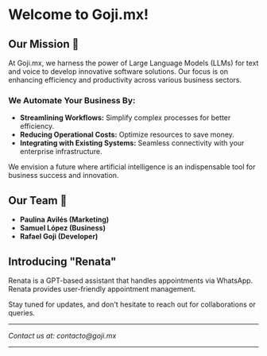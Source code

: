 
# Welcome to Goji.mx!

## Our Mission 🚀
At Goji.mx, we harness the power of Large Language Models (LLMs) for text and voice to develop innovative software solutions. Our focus is on enhancing efficiency and productivity across various business sectors.

### We Automate Your Business By:
- **Streamlining Workflows:** Simplify complex processes for better efficiency.
- **Reducing Operational Costs:** Optimize resources to save money.
- **Integrating with Existing Systems:** Seamless connectivity with your enterprise infrastructure.

We envision a future where artificial intelligence is an indispensable tool for business success and innovation.

## Our Team 🤝
- **Paulina Avilés (Marketing)**
- **Samuel López (Business)**
- **Rafael Goji (Developer)**

## Introducing "Renata"
Renata is a GPT-based assistant that handles appointments via WhatsApp. Renata provides user-friendly appointment management.

Stay tuned for updates, and don't hesitate to reach out for collaborations or queries.

---

_Contact us at: contacto@goji.mx_

---
